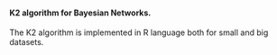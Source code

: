 #### K2 algorithm for Bayesian Networks.

The K2 algorithm is implemented in R language both for small and big datasets. 
